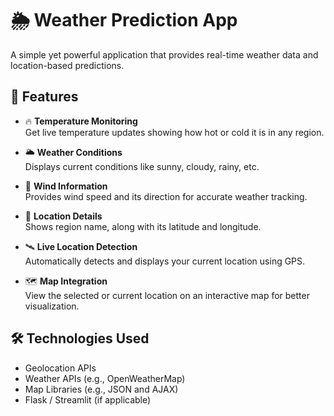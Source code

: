 # 🌦️ Weather Prediction App

A simple yet powerful application that provides real-time weather data and location-based predictions.

## 🚀 Features

- 🔥 **Temperature Monitoring**  
  Get live temperature updates showing how hot or cold it is in any region.

- 🌥️ **Weather Conditions**  
  Displays current conditions like sunny, cloudy, rainy, etc.

- 💨 **Wind Information**  
  Provides wind speed and its direction for accurate weather tracking.

- 📍 **Location Details**  
  Shows region name, along with its latitude and longitude.

- 🛰️ **Live Location Detection**  
  Automatically detects and displays your current location using GPS.

- 🗺️ **Map Integration**  
  View the selected or current location on an interactive map for better visualization.

## 🛠️ Technologies Used

- Geolocation APIs
- Weather APIs (e.g., OpenWeatherMap)
- Map Libraries (e.g., JSON and AJAX)
- Flask / Streamlit (if applicable)
